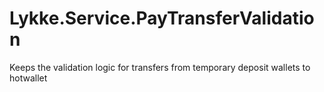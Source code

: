 # Lykke.Service.PayTransferValidation
Keeps the validation logic for transfers from temporary deposit wallets to hotwallet
